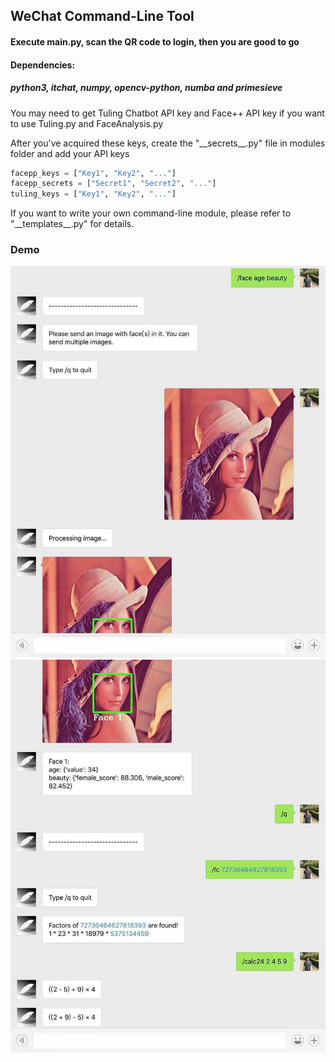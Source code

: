 ## WeChat Command-Line Tool
#### Execute main.py, scan the QR code to login, then you are good to go
#### Dependencies:
##### python3, itchat, numpy, opencv-python, numba and primesieve

You may need to get Tuling Chatbot API key and Face++ API key if you want to use Tuling.py and FaceAnalysis.py

After you've acquired these keys, create the "\_\_secrets__.py" file in modules folder and add your API keys
```python
facepp_keys = ["Key1", "Key2", "..."]
facepp_secrets = ["Secret1", "Secret2", "..."]
tuling_keys = ["Key1", "Key2", "..."]
```
If you want to write your own command-line module, please refer to "\_\_templates__.py" for details.

### Demo

![demo-pic](demo/1.jpg)
![demo-pic](demo/2.jpg)
